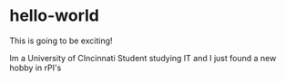 # hello-world
This is going to be exciting!

Im a University of CIncinnati Student studying IT and I just found a new hobby in rPI's
